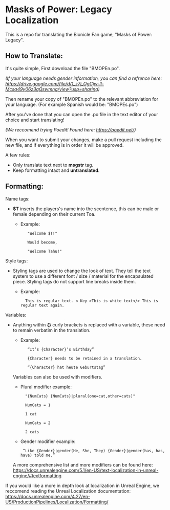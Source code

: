 # Masks of Power: Legacy Localization
This is a repo for translating the Bionicle Fan game, "Masks of Power: Legacy".

## How to Translate:
It's quite simple, First download the file "BMOPEn.po".

_(If your language needs gender information, you can find a refrence here: https://drive.google.com/file/d/1_z7j_OgCjw-ll-Mcsa49y06z3gQswmng/view?usp=sharing)_

Then rename your copy of "BMOPEn.po" to the relevant abbreviation for your language. (For example Spanish would be: "BMOPEs.po")

After you've done that you can open the .po file in the text editor of your choice and start translating! 

_(We reccomend trying Poedit! Found here: https://poedit.net/)_

When you want to submit your changes, make a pull request including the new file, and if everything is in order it will be approved.

A few rules: 
  - Only translate text next to **msgstr** tag.
  - Keep formatting intact and **untranslated**.

## Formatting:
Name tags:

 - **$T** inserts the players's name into the scentence, this can be male or female depending on their current Toa.

	- Example:
   
     		 "Welcome $T!"
      
     		 Would become,
      
     		 "Welcome Tahu!"

Style tags:

 - Styling tags are used to change the look of text. They tell the text system to use a different font / size / material for the encapsulated piece. Styling tags do not support line breaks inside them.

	- Example:
   
      		This is regular text. < Key >This is white text</> This is regular text again.

Variables:

  - Anything within **{}** curly brackets is replaced with a variable, these need to remain verbatim in the translation.

	- Example:
   
     		 “It’s {Character}’s Birthday”
      
     		 {Character} needs to be retained in a translation.
      
     		 “{Character} hat heute Geburtstag”
  
  	Variables can also be used with modifiers. 

   	- Plural modifier example:
   
	     	"{NumCats} {NumCats}|plural(one=cat,other=cats)"

       		NumCats = 1
       
	      	1 cat
       
    	  	NumCats = 2
       
    	  	2 cats
       
    -  Gender modifier example:
   
	      	“Like {Gender}|gender(He, She, They) {Gender}|gender(has, has, have) told me.”

    A more comprehensive list and more modifiers can be found here: https://docs.unrealengine.com/5.1/en-US/text-localization-in-unreal-engine/#textformatting

If you would like a more in depth look at localization in Unreal Engine, we reccomend reading the Unreal Localization documentation: https://docs.unrealengine.com/4.27/en-US/ProductionPipelines/Localization/Formatting/
